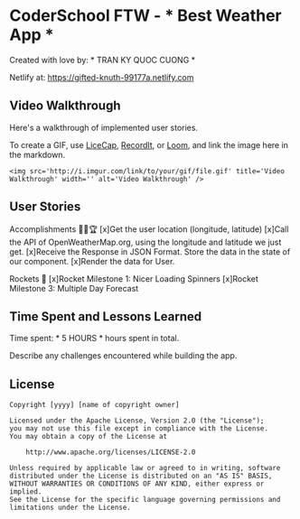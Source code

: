 # CoderSchool FTW - * Best Weather App *

Created with love by: * TRAN KY QUOC CUONG *
  
Netlify at: https://gifted-knuth-99177a.netlify.com

## Video Walkthrough

Here's a walkthrough of implemented user stories.

To create a GIF, use [LiceCap](http://www.cockos.com/licecap/), [RecordIt](http://www.recordit.co), or [Loom](http://www.useloom.com), and link the image here in the markdown.

```
<img src='http://i.imgur.com/link/to/your/gif/file.gif' title='Video Walkthrough' width='' alt='Video Walkthrough' />
```

## User Stories

Accomplishments 🎯🥇🏆
[x]Get the user location (longitude, latitude)
[x]Call the API of OpenWeatherMap.org, using the longitude and latitude we just get.
[x]Receive the Response in JSON Format. Store the data in the state of our component.
[x]Render the data for User.

Rockets 🚀
[x]Rocket Milestone 1: Nicer Loading Spinners
[x]Rocket Milestone 3: Multiple Day Forecast

## Time Spent and Lessons Learned

Time spent: * 5 HOURS * hours spent in total.

Describe any challenges encountered while building the app.

## License

    Copyright [yyyy] [name of copyright owner]

    Licensed under the Apache License, Version 2.0 (the "License");
    you may not use this file except in compliance with the License.
    You may obtain a copy of the License at

        http://www.apache.org/licenses/LICENSE-2.0

    Unless required by applicable law or agreed to in writing, software
    distributed under the License is distributed on an "AS IS" BASIS,
    WITHOUT WARRANTIES OR CONDITIONS OF ANY KIND, either express or implied.
    See the License for the specific language governing permissions and
    limitations under the License.

